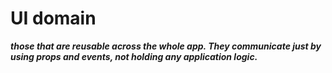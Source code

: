 # UI domain

**_those that are reusable across the whole app. They communicate just by using props and events, not holding any application logic._**
